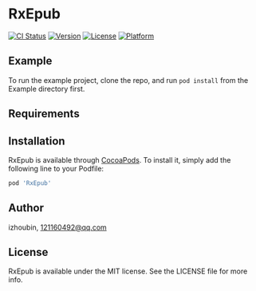 # RxEpub

[![CI Status](http://img.shields.io/travis/izhoubin/RxEpub.svg?style=flat)](https://travis-ci.org/izhoubin/RxEpub)
[![Version](https://img.shields.io/cocoapods/v/RxEpub.svg?style=flat)](http://cocoapods.org/pods/RxEpub)
[![License](https://img.shields.io/cocoapods/l/RxEpub.svg?style=flat)](http://cocoapods.org/pods/RxEpub)
[![Platform](https://img.shields.io/cocoapods/p/RxEpub.svg?style=flat)](http://cocoapods.org/pods/RxEpub)

## Example

To run the example project, clone the repo, and run `pod install` from the Example directory first.

## Requirements

## Installation

RxEpub is available through [CocoaPods](http://cocoapods.org). To install
it, simply add the following line to your Podfile:

```ruby
pod 'RxEpub'
```

## Author

izhoubin, 121160492@qq.com

## License

RxEpub is available under the MIT license. See the LICENSE file for more info.
